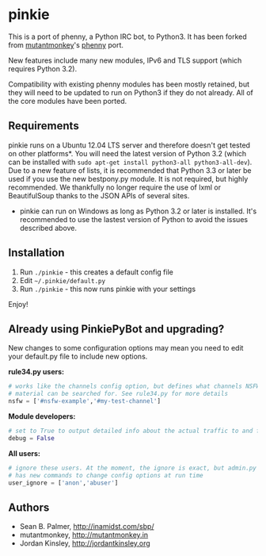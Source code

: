 pinkie
======

This is a port of phenny, a Python IRC bot, to Python3. It has been forked from [mutantmonkey](https://github.com/mutantmonkey)'s [phenny](https://github.com/mutantmonkey/phenny) port.

New features include many new modules, IPv6 and TLS support (which requires
Python 3.2).

Compatibility with existing phenny modules has been mostly retained, but they
will need to be updated to run on Python3 if they do not already. All of the
core modules have been ported. 

Requirements
------------

pinkie runs on a Ubuntu 12.04 LTS server and therefore doesn't get tested on other platforms*. You will need the latest version of Python 3.2 (which can be installed with `sudo apt-get install python3-all python3-all-dev`). Due to a new feature of lists, it is recommended that Python 3.3 or later be used if you use the new bestpony.py module. It is not required, but highly recommended. We thankfully no longer require the use of lxml or BeautifulSoup thanks to the JSON APIs of several sites. 

* pinkie can run on Windows as long as Python 3.2 or later is installed. It's recommended to use the lastest version of Python to avoid the issues described above. 

Installation
------------
1. Run `./pinkie` - this creates a default config file
2. Edit `~/.pinkie/default.py`
3. Run `./pinkie` - this now runs pinkie with your settings

Enjoy!

Already using PinkiePyBot and upgrading?
----------------------------------------

New changes to some configuration options may mean you need to edit your default.py file to include new options. 

**rule34.py users:**
```python
# works like the channels config option, but defines what channels NSFW 
# material can be searched for. See rule34.py for more details
nsfw = ['#nsfw-example','#my-test-channel']
```

**Module developers:**
```python
# set to True to output detailed info about the actual traffic to and from the IRC server
debug = False
```

**All users:**
```python
# ignore these users. At the moment, the ignore is exact, but admin.py 
# has new commands to change config options at run time
user_ignore = ['anon','abuser']
```

Authors
-------
* Sean B. Palmer, http://inamidst.com/sbp/
* mutantmonkey, http://mutantmonkey.in
* Jordan Kinsley, http://jordantkinsley.org
